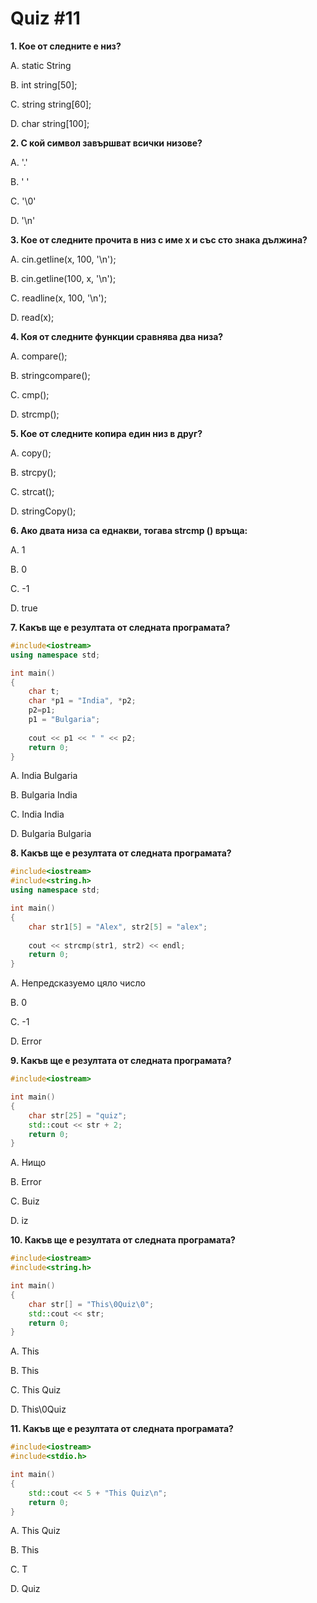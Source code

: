 # Quiz #11

**1. Кое от следните е низ?**

A. static String

B. int string[50];

C. string string[60];

D. char string[100];


**2. С кой символ завършват всички низове?**

A. '.'

B. ' '

C. '\0'

D. '\n'


**3. Кое от следните прочита в низ с име x и със сто знака дължина?**

A. cin.getline(x, 100, '\n');

B. cin.getline(100, x, '\n');

C. readline(x, 100, '\n');

D. read(x);


**4. Коя от следните функции сравнява два низа?**

A. compare();

B. stringcompare();

C. cmp();

D. strcmp();


**5. Кое от следните копира един низ в друг?**

A. copy();

B. strcpy();

C. strcat();

D. stringCopy();


**6. Ако двата низа са еднакви, тогава strcmp () връща:**

A. 1

B. 0

C. -1

D. true

  
**7. Какъв ще e резултатa от следната програмата?**

```c++  
#include<iostream>
using namespace std;

int main()
{
    char t;
    char *p1 = "India", *p2;
    p2=p1;
    p1 = "Bulgaria";
    
    cout << p1 << " " << p2;
    return 0;
}
```

A. India Bulgaria

B. Bulgaria India

C. India India

D. Bulgaria Bulgaria
  
  
**8. Какъв ще e резултатa от следната програмата?**

```c++
#include<iostream>
#include<string.h>
using namespace std;

int main()
{
    char str1[5] = "Alex", str2[5] = "alex";
    
    cout << strcmp(str1, str2) << endl;
    return 0;
}
```

А. Непредсказуемo цяло число

B. 0

C. -1

D. Error

  
**9. Какъв ще e резултатa от следната програмата?**

```c++
#include<iostream>

int main()
{
    char str[25] = "quiz";
    std::cout << str + 2;
    return 0;
}
```


А. Нищо

B. Error

C. Buiz  

D. iz

  
**10. Какъв ще e резултатa от следната програмата?**

```c++
#include<iostream>
#include<string.h>

int main()
{
    char str[] = "This\0Quiz\0";
    std::cout << str;
    return 0;
}
```

A. This

B. This

C. This Quiz

D. This\0Quiz


**11. Какъв ще e резултатa от следната програмата?**

```c++
#include<iostream>  
#include<stdio.h>

int main()
{
    std::cout << 5 + "This Quiz\n";
    return 0;
}
```

A. This Quiz

B. This

C. T

D. Quiz

